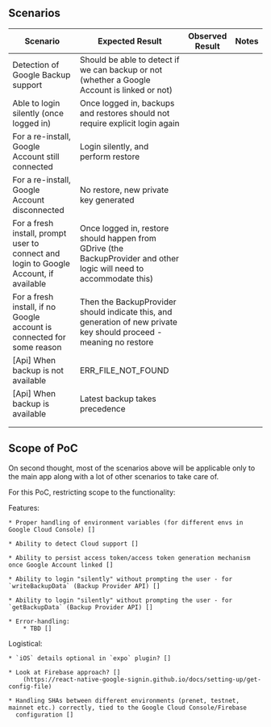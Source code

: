 ## Scenarios

| Scenario                                                                              | Expected Result                                                                                                      | Observed Result | Notes |
|---------------------------------------------------------------------------------------|----------------------------------------------------------------------------------------------------------------------|-----------------|-------|
| Detection of Google Backup support                                                    | Should be able to detect if we can backup or not (whether a Google Account is linked or not)                         |                 |       |
| Able to login silently (once logged in)                                               | Once logged in, backups and restores should not require explicit login again                                         |                 |       |
| For a re-install, Google Account still connected                                      | Login silently, and perform restore                                                                                  |                 |       |
| For a re-install, Google Account disconnected                                         | No restore, new private key generated                                                                                |                 |       |
| For a fresh install, prompt user to connect and login to Google Account, if available | Once logged in, restore should happen from GDrive (the BackupProvider and other logic will need to accommodate this) |                 |       |
| For a fresh install, if no Google account is connected for some reason                | Then the BackupProvider should indicate this, and generation of new private key should proceed - meaning no restore  |                 |       |
| [Api] When backup is not available                                                    | ERR_FILE_NOT_FOUND                                                                                                   |                 |       |
| [Api] When backup is available                                                        | Latest backup takes precedence                                                                                       |                 |       |
|                                                                                       |                                                                                                                      |                 |       |
|                                                                                       |                                                                                                                      |                 |       |


## Scope of PoC

On second thought, most of the scenarios above will be applicable only to the main app along with a lot of other scenarios to take care of.

For this PoC, restricting scope to the functionality:

Features:

    * Proper handling of environment variables (for different envs in Google Cloud Console) []

    * Ability to detect Cloud support []

    * Ability to persist access token/access token generation mechanism once Google Account linked []

    * Ability to login "silently" without prompting the user - for `writeBackupData` (Backup Provider API) []

    * Ability to login "silently" without prompting the user - for `getBackupData` (Backup Provider API) []

    * Error-handling:
        * TBD []

Logistical:

    * `iOS` details optional in `expo` plugin? []

    * Look at Firebase approach? []
        (https://react-native-google-signin.github.io/docs/setting-up/get-config-file)

    * Handling SHAs between different environments (prenet, testnet, mainnet etc.) correctly, tied to the Google Cloud Console/Firebase
      configuration []


